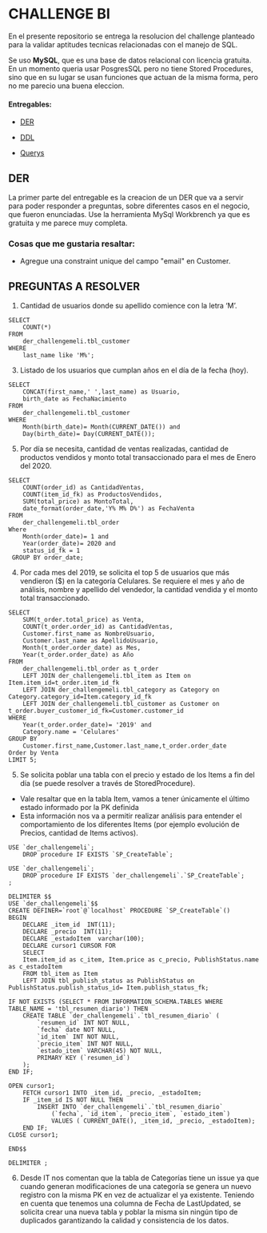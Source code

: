 # CHALLENGE BI

En el presente repositorio se entrega la resolucion del challenge planteado para la validar aptitudes tecnicas relacionadas con el manejo de SQL.

Se uso **MySQL**, que es una base de datos relacional con licencia gratuita. En un momento queria usar PosgresSQL pero no tiene Stored Procedures, sino que en su lugar se usan funciones que actuan de la misma forma, pero no me parecio una buena eleccion.

#### Entregables:

- [DER](https://www.google.com/)

- [DDL](https://www.google.com/)

- [Querys](https://www.google.com/)

## DER

La primer parte del entregable es la creacion de un DER que va a servir para poder responder a preguntas, sobre diferentes casos en el negocio, que fueron enunciadas.
Use la herramienta MySql Workbrench ya que es gratuita y me parece muy completa.

### Cosas que me gustaria resaltar:
  - Agregue una constraint unique del campo "email" en Customer. 

## PREGUNTAS A RESOLVER

1. Cantidad de usuarios donde su apellido comience con la letra ‘M’.
```
SELECT
	COUNT(*)
FROM
	der_challengemeli.tbl_customer
WHERE
	last_name like 'M%';
```
3. Listado de los usuarios que cumplan años en el día de la fecha (hoy).
```
SELECT
	CONCAT(first_name,' ',last_name) as Usuario,
	birth_date as FechaNacimiento
FROM
	der_challengemeli.tbl_customer
WHERE
	Month(birth_date)= Month(CURRENT_DATE()) and
	Day(birth_date)= Day(CURRENT_DATE());
```
5. Por día se necesita, cantidad de ventas realizadas, cantidad de productos vendidos
y monto total transaccionado para el mes de Enero del 2020.
```
SELECT
	COUNT(order_id) as CantidadVentas,
	COUNT(item_id_fk) as ProductosVendidos,
	SUM(total_price) as MontoTotal,
	date_format(order_date,'Y% M% D%') as FechaVenta
FROM
	der_challengemeli.tbl_order
Where
	Month(order_date)= 1 and
	Year(order_date)= 2020 and
	status_id_fk = 1 
 GROUP BY order_date;
 ```
4. Por cada mes del 2019, se solicita el top 5 de usuarios que más vendieron ($) en la
categoría Celulares. Se requiere el mes y año de análisis, nombre y apellido del
vendedor, la cantidad vendida y el monto total transaccionado.
```
SELECT 
	SUM(t_order.total_price) as Venta,
	COUNT(t_order.order_id) as CantidadVentas,
	Customer.first_name as NombreUsuario,
	Customer.last_name as ApellidoUsuario,
	Month(t_order.order_date) as Mes,
	Year(t_order.order_date) as Año
FROM
	der_challengemeli.tbl_order as t_order
	LEFT JOIN der_challengemeli.tbl_item as Item on Item.item_id=t_order.item_id_fk
	LEFT JOIN der_challengemeli.tbl_category as Category on Category.category_id=Item.category_id_fk
	LEFT JOIN der_challengemeli.tbl_customer as Customer on t_order.buyer_customer_id_fk=Customer.customer_id
WHERE
	Year(t_order.order_date)= '2019' and
	Category.name = 'Celulares'
GROUP BY
	Customer.first_name,Customer.last_name,t_order.order_date
Order by Venta
LIMIT 5;
```

5. Se solicita poblar una tabla con el precio y estado de los Items a fin del día (se
puede resolver a través de StoredProcedure).
  - Vale resaltar que en la tabla Item, vamos a tener únicamente el último estado
informado por la PK definida
  - Esta información nos va a permitir realizar análisis para entender el
comportamiento de los diferentes Items (por ejemplo evolución de Precios,
cantidad de Items activos).
```
USE `der_challengemeli`;
	DROP procedure IF EXISTS `SP_CreateTable`;

USE `der_challengemeli`;
	DROP procedure IF EXISTS `der_challengemeli`.`SP_CreateTable`;
;

DELIMITER $$
USE `der_challengemeli`$$
CREATE DEFINER=`root`@`localhost` PROCEDURE `SP_CreateTable`()
BEGIN
	DECLARE _item_id  INT(11);
	DECLARE _precio  INT(11);
	DECLARE _estadoItem  varchar(100);
	DECLARE cursor1 CURSOR FOR
	SELECT 
	Item.item_id as c_item, Item.price as c_precio, PublishStatus.name as c_estadoItem
	FROM tbl_item as Item
	LEFT JOIN tbl_publish_status as PublishStatus on PublishStatus.publish_status_id= Item.publish_status_fk;

IF NOT EXISTS (SELECT * FROM INFORMATION_SCHEMA.TABLES WHERE TABLE_NAME = 'tbl_resumen_diario') THEN
	CREATE TABLE `der_challengemeli`.`tbl_resumen_diario` (
		`resumen_id` INT NOT NULL,
		`fecha` date NOT NULL,
		`id_item` INT NOT NULL,
		`precio_item` INT NOT NULL,
		`estado_item` VARCHAR(45) NOT NULL,
		PRIMARY KEY (`resumen_id`)
	);
END IF;

OPEN cursor1;
	FETCH cursor1 INTO _item_id, _precio, _estadoItem;
	IF _item_id IS NOT NULL THEN
		INSERT INTO `der_challengemeli`.`tbl_resumen_diario` 
			(`fecha`, `id_item`, `precio_item`, `estado_item`)
			VALUES ( CURRENT_DATE(), _item_id, _precio, _estadoItem);
	END IF;
CLOSE cursor1;

END$$

DELIMITER ;

```


6. Desde IT nos comentan que la tabla de Categorías tiene un issue ya que cuando
generan modificaciones de una categoría se genera un nuevo registro con la misma
PK en vez de actualizar el ya existente. Teniendo en cuenta que tenemos una
columna de Fecha de LastUpdated, se solicita crear una nueva tabla y poblar la
misma sin ningún tipo de duplicados garantizando la calidad y consistencia de los
datos.


